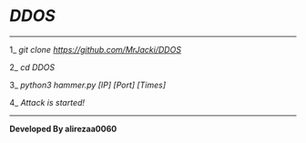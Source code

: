 # <b><i>DDOS</i></b>
------------------------

1_ <i>git clone https://github.com/MrJacki/DDOS</i>

2_ <i>cd DDOS</i>

3_ <i>python3 hammer.py [IP] [Port] [Times]</i>

4_ <i>Attack is started!</i>

------------------------

<b>Developed By alirezaa0060</b>
